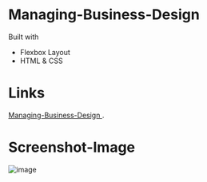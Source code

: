 # Managing-Business-Design


Built with
* Flexbox Layout
* HTML & CSS

# Links
<a href="https://managing-business-design.vercel.app/">Managing-Business-Design
</a>.

# Screenshot-Image

![image](https://github.com/Hkndevit/Managing-Business-Design/assets/153287802/698765a0-4ed9-480b-80d1-ac4cd9e0fe39)





